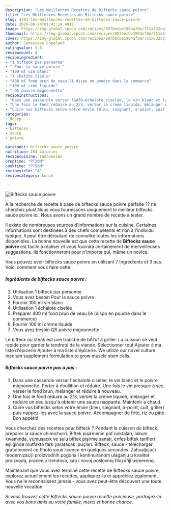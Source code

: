 ```yaml
---
description: "Les Meilleures Recettes de Biftecks sauce poivre"
title: "Les Meilleures Recettes de Biftecks sauce poivre"
slug: 4703-les-meilleures-recettes-de-biftecks-sauce-poivre
date: 2020-08-24T01:42:24.491Z
image: https://img-global.cpcdn.com/recipes/897becbe1904af0e/751x532cq70/biftecks-sauce-poivre-photo-principale-de-la-recette.jpg
thumbnail: https://img-global.cpcdn.com/recipes/897becbe1904af0e/751x532cq70/biftecks-sauce-poivre-photo-principale-de-la-recette.jpg
cover: https://img-global.cpcdn.com/recipes/897becbe1904af0e/751x532cq70/biftecks-sauce-poivre-photo-principale-de-la-recette.jpg
author: Genevieve Copeland
ratingvalue: 3.6
reviewcount: 4
recipeingredient:
- "1 bifteck par personne"
- " Pour la sauce poivre "
- "100 ml vin blanc"
- "1 chalote cisele"
- "400 ml fond brun de veau li dispo en poudre dans le commerce"
- "100 ml crme liquide"
- " QS poivre mignonnette"
recipeinstructions:
- "Dans une casserole verser l&#39;échalote ciselée, le vin blanc et le poivre mignonnette. Porter à ébullition et réduire. Une fois le vin presque à sec, verser le fond brun, mélanger et réduire à nouveau."
- "Une fois le fond réduire au 2/3, verser la crème liquide, mélanger et réduire un peu jusqu&#39;à obtenir une sauce nappante. Maintenir a chaud."
- "Cuire vos biftecks selon votre envie (bleu, saignant, a-point, cuit, griller) puis nappez-les avec la sauce poivre. Accompagner de frite, riz ou pâte. Bon appétit!"
categories:
- Resep
tags:
- biftecks
- sauce
- poivre

katakunci: biftecks sauce poivre 
nutrition: 254 calories
recipecuisine: Indonesian
preptime: "PT20M"
cooktime: "PT56M"
recipeyield: "4"
recipecategory: Lunch

---
```



![Biftecks sauce poivre](https://img-global.cpcdn.com/recipes/897becbe1904af0e/751x532cq70/biftecks-sauce-poivre-photo-principale-de-la-recette.jpg)

A la recherche de recette à base de biftecks sauce poivre parfaite ?? ne cherchez plus! Nous vous fournissons uniquement le meilleur biftecks sauce poivre ici. Nous avons un grand nombre de recette à tester.

Il existe de nombreuses sources d'informations sur la cuisine. Certaines informations sont destinées à des chefs compétents et non à l'individu typique. Il peut être déroutant de connaître toutes les informations disponibles. La bonne nouvelle est que cette recette de <strong> Biftecks sauce poivre </strong> est facile à réaliser et vous fournira certainement de merveilleuses suggestions. Ils fonctionneront pour n'importe qui, même un novice.

<!--inarticleads1-->

Vous pouvez avoir biftecks sauce poivre en utilisant 7 Ingrédients et 3 pas. Voici comment vous faire cette.

##### Ingrédients de biftecks sauce poivre :

1. Utilisation 1 bifteck par personne
1. Vous avez besoin  Pour la sauce poivre :
1. Fournir 100 ml vin blanc
1. Utilisation 1 échalote ciselée
1. Préparer 400 ml fond brun de veau lié (dispo en poudre dans le commerce)
1. Fournir 100 ml crème liquide
1. Vous avez besoin  QS poivre mignonnette


Le bifteck ou steak est une tranche de bÅ?uf à griller. La cuisson se veut rapide pour garder la tendreté de la viande. Sélectionner tout Ajouter à ma liste d&#39;épicerie Ajouter à ma liste d&#39;épicerie. We utilize our novel culture medium supplement formulation to grow muscle stem cells. 

<!--inarticleads2-->

##### Biftecks sauce poivre pas à pas :

1. Dans une casserole verser l&#39;échalote ciselée, le vin blanc et le poivre mignonnette. Porter à ébullition et réduire. Une fois le vin presque à sec, verser le fond brun, mélanger et réduire à nouveau.
1. Une fois le fond réduire au 2/3, verser la crème liquide, mélanger et réduire un peu jusqu&#39;à obtenir une sauce nappante. Maintenir a chaud.
1. Cuire vos biftecks selon votre envie (bleu, saignant, a-point, cuit, griller) puis nappez-les avec la sauce poivre. Accompagner de frite, riz ou pâte. Bon appétit!


Vous cherchez des recettes pour bifteck ? Pendant la cuisson du bifteck, préparer la sauce chimichurri. Biftek pişirmenin püf noktaları, lokum kıvamında, yumuşacık ve sulu biftek pişirme sanatı, enfes biftek tarifleri eşliğinde mutfakta fark yaratacak ipuçları. Bifteck, sauce - télécharger gratuitement ce Photo sous licence en quelques secondes. Zahvaljujući modernizaciji proizvodnih pogona i kontinuiranom ulaganju u kvalitet proizvoda, praćenju trendova, kao i novoj poslovnoj filozofiji usmerenoj. 

<!--inarticleads1-->

<p>
Maintenant que vous avez terminé cette recette de Biftecks sauce poivre, explorez actuellement les recettes, appliquez-la et appréciez également. Vous ne le reconnaissez jamais - vous avez peut-être découvert une toute nouvelle vocation.
</p>

<p>
<i>Si vous trouvez cette Biftecks sauce poivre recette précieuse, partagez-la avec vos bons amis ou votre famille, merci et bonne chance.</i>
</p>
